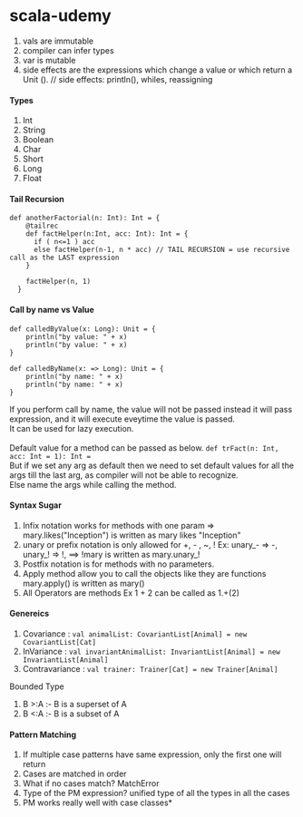 # scala-udemy

1. vals are immutable
2. compiler can infer types
3. var is mutable
4. side effects are the expressions which change a value or which return a Unit ().  // side effects: println(), whiles, reassigning

#### Types
1. Int
2. String
3. Boolean
4. Char
5. Short
6. Long
7. Float

#### Tail Recursion

```
def anotherFactorial(n: Int): Int = {
    @tailrec
    def factHelper(n:Int, acc: Int): Int = {
      if ( n<=1 ) acc
      else factHelper(n-1, n * acc) // TAIL RECURSION = use recursive call as the LAST expression
    }

    factHelper(n, 1)
  }
```

#### Call by name vs Value
```
def calledByValue(x: Long): Unit = {
    println("by value: " + x)
    println("by value: " + x)
}

def calledByName(x: => Long): Unit = {
    println("by name: " + x)
    println("by name: " + x)
}
```

If you perform call by name, the value will not be passed instead it will pass expression, and it will execute eveytime the value is passed.<br>
It can be used for lazy execution. <br><br>
Default value for a method can be passed as below.
`def trFact(n: Int, acc: Int = 1): Int =`<br>
But if we set any arg as default then we need to set default values for all the args till the last arg, as compiler will not be able to recognize.<br>
Else name the args while calling the method.

#### Syntax Sugar
1. Infix notation works for methods with one param => mary.likes("Inception") is written as mary likes "Inception"
2. unary or prefix notation is only allowed for +, - , ~, ! Ex: unary_- => -, unary_! => !, ==> !mary is written as mary.unary_!
3. Postfix notation is for methods with no parameters.
4. Apply method allow you to call the objects like they are functions mary.apply() is written as mary()
5. All Operators are methods Ex 1 + 2 can be called as 1.+(2)

#### Genereics
1. Covariance : `val animalList: CovariantList[Animal] = new CovariantList[Cat]`
2. InVariance : `val invariantAnimalList: InvariantList[Animal] = new InvariantList[Animal]`
3. Contravariance : `val trainer: Trainer[Cat] = new Trainer[Animal]`

Bounded Type
1. B >:A :- B is a superset of A
2. B <:A :- B is a subset of A

#### Pattern Matching
1. If multiple case patterns have same expression, only the first one will return
2. Cases are matched in order
3. What if no cases match? MatchError
4. Type of the PM expression? unified type of all the types in all the cases
5. PM works really well with case classes*
